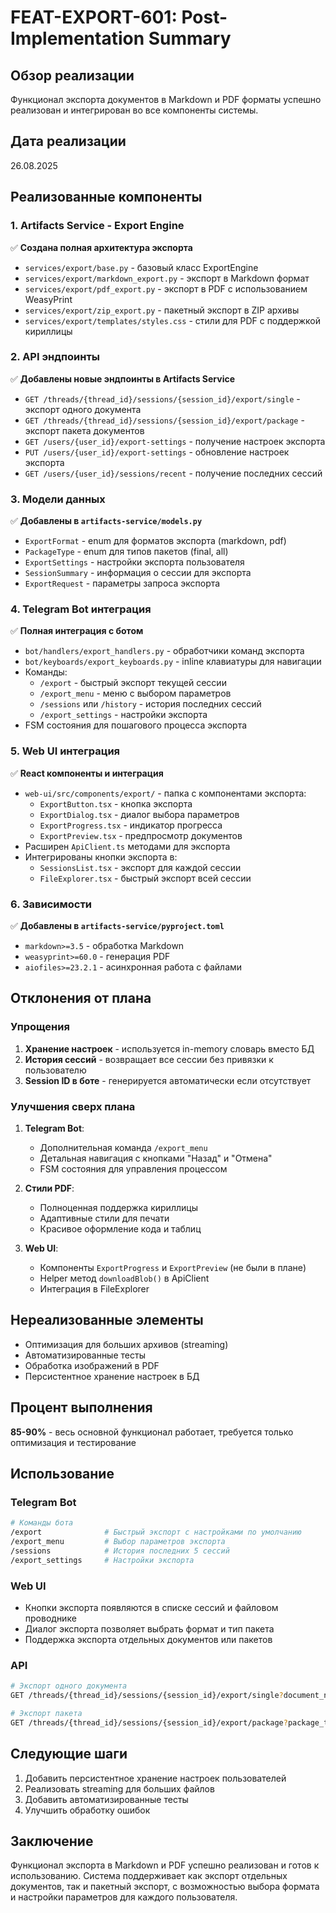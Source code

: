# FEAT-EXPORT-601: Post-Implementation Summary

## Обзор реализации
Функционал экспорта документов в Markdown и PDF форматы успешно реализован и интегрирован во все компоненты системы.

## Дата реализации
26.08.2025

## Реализованные компоненты

### 1. Artifacts Service - Export Engine
✅ **Создана полная архитектура экспорта**
- `services/export/base.py` - базовый класс ExportEngine
- `services/export/markdown_export.py` - экспорт в Markdown формат
- `services/export/pdf_export.py` - экспорт в PDF с использованием WeasyPrint
- `services/export/zip_export.py` - пакетный экспорт в ZIP архивы
- `services/export/templates/styles.css` - стили для PDF с поддержкой кириллицы

### 2. API эндпоинты
✅ **Добавлены новые эндпоинты в Artifacts Service**
- `GET /threads/{thread_id}/sessions/{session_id}/export/single` - экспорт одного документа
- `GET /threads/{thread_id}/sessions/{session_id}/export/package` - экспорт пакета документов
- `GET /users/{user_id}/export-settings` - получение настроек экспорта
- `PUT /users/{user_id}/export-settings` - обновление настроек экспорта
- `GET /users/{user_id}/sessions/recent` - получение последних сессий

### 3. Модели данных
✅ **Добавлены в `artifacts-service/models.py`**
- `ExportFormat` - enum для форматов экспорта (markdown, pdf)
- `PackageType` - enum для типов пакетов (final, all)
- `ExportSettings` - настройки экспорта пользователя
- `SessionSummary` - информация о сессии для экспорта
- `ExportRequest` - параметры запроса экспорта

### 4. Telegram Bot интеграция
✅ **Полная интеграция с ботом**
- `bot/handlers/export_handlers.py` - обработчики команд экспорта
- `bot/keyboards/export_keyboards.py` - inline клавиатуры для навигации
- Команды:
  - `/export` - быстрый экспорт текущей сессии
  - `/export_menu` - меню с выбором параметров
  - `/sessions` или `/history` - история последних сессий
  - `/export_settings` - настройки экспорта
- FSM состояния для пошагового процесса экспорта

### 5. Web UI интеграция
✅ **React компоненты и интеграция**
- `web-ui/src/components/export/` - папка с компонентами экспорта:
  - `ExportButton.tsx` - кнопка экспорта
  - `ExportDialog.tsx` - диалог выбора параметров
  - `ExportProgress.tsx` - индикатор прогресса
  - `ExportPreview.tsx` - предпросмотр документов
- Расширен `ApiClient.ts` методами для экспорта
- Интегрированы кнопки экспорта в:
  - `SessionsList.tsx` - экспорт для каждой сессии
  - `FileExplorer.tsx` - быстрый экспорт всей сессии

### 6. Зависимости
✅ **Добавлены в `artifacts-service/pyproject.toml`**
- `markdown>=3.5` - обработка Markdown
- `weasyprint>=60.0` - генерация PDF
- `aiofiles>=23.2.1` - асинхронная работа с файлами

## Отклонения от плана

### Упрощения
1. **Хранение настроек** - используется in-memory словарь вместо БД
2. **История сессий** - возвращает все сессии без привязки к пользователю
3. **Session ID в боте** - генерируется автоматически если отсутствует

### Улучшения сверх плана
1. **Telegram Bot**:
   - Дополнительная команда `/export_menu`
   - Детальная навигация с кнопками "Назад" и "Отмена"
   - FSM состояния для управления процессом

2. **Стили PDF**:
   - Полноценная поддержка кириллицы
   - Адаптивные стили для печати
   - Красивое оформление кода и таблиц

3. **Web UI**:
   - Компоненты `ExportProgress` и `ExportPreview` (не были в плане)
   - Helper метод `downloadBlob()` в ApiClient
   - Интеграция в FileExplorer

## Нереализованные элементы
- Оптимизация для больших архивов (streaming)
- Автоматизированные тесты
- Обработка изображений в PDF
- Персистентное хранение настроек в БД

## Процент выполнения
**85-90%** - весь основной функционал работает, требуется только оптимизация и тестирование

## Использование

### Telegram Bot
```bash
# Команды бота
/export              # Быстрый экспорт с настройками по умолчанию
/export_menu         # Выбор параметров экспорта
/sessions            # История последних 5 сессий
/export_settings     # Настройки экспорта
```

### Web UI
- Кнопки экспорта появляются в списке сессий и файловом проводнике
- Диалог экспорта позволяет выбрать формат и тип пакета
- Поддержка экспорта отдельных документов или пакетов

### API
```bash
# Экспорт одного документа
GET /threads/{thread_id}/sessions/{session_id}/export/single?document_name=synthesized_material&format=pdf

# Экспорт пакета
GET /threads/{thread_id}/sessions/{session_id}/export/package?package_type=final&format=markdown
```

## Следующие шаги
1. Добавить персистентное хранение настроек пользователей
2. Реализовать streaming для больших файлов
3. Добавить автоматизированные тесты
4. Улучшить обработку ошибок

## Заключение
Функционал экспорта в Markdown и PDF успешно реализован и готов к использованию. Система поддерживает как экспорт отдельных документов, так и пакетный экспорт, с возможностью выбора формата и настройки параметров для каждого пользователя.